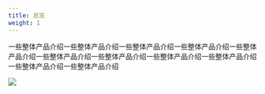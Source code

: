 ```yaml
---
title: 总览
weight: 1
---
```


一些整体产品介绍一些整体产品介绍一些整体产品介绍一些整体产品介绍一些整体产品介绍一些整体产品介绍一些整体产品介绍一些整体产品介绍一些整体产品介绍一些整体产品介绍一些整体产品介绍

![](/uploads/illustrations/cuate/static-website.svg)
